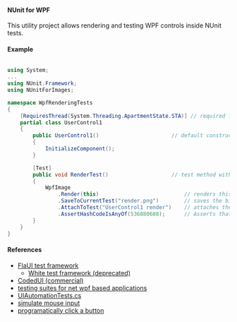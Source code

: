 ﻿
#### NUnit for WPF

This utility project allows rendering and testing WPF controls inside NUnit tests.

#### Example

```c#

using System;
...
using NUnit.Framework;
using NUnitForImages;

namespace WpfRenderingTests
{
    [RequiresThread(System.Threading.ApartmentState.STA)] // required for WPF rendering
    partial class UserControl1
    {
        public UserControl1()                       // default constructor
        {
            InitializeComponent();
        }

        [Test]        
        public void RenderTest()                    // test method within a user control's partial class
        {
            WpfImage
                .Render(this)                           // renders this WPF control to a bitmap.
                .SaveToCurrentTest("render.png")        // saves the bitmap to current test directory.
                .AttachToTest("UserControl1 render")    // attaches the saved file to the test output.
                .AssertHashCodeIsAnyOf(536880688);      // Asserts that the rendered bitmap has the right hash code. 
        }
    }
}

```


#### References

- [FlaUI test framework](https://github.com/FlaUI/FlaUI)
  - [White test framework (deprecated)](https://github.com/TestStack/White)
- [CodedUI (commercial)](https://docs.microsoft.com/en-us/visualstudio/test/use-ui-automation-to-test-your-code?view=vs-2022)
- [testing suites for net wpf based applications](https://stackoverflow.com/questions/3234980/testing-suites-for-net-wpf-based-applications)
- [UIAutomationTests.cs](https://github.com/microsoft/TestApi/blob/master/Development/Samples/NUnit/Tests/UIAutomationTests.cs)
- [simulate mouse input](https://social.msdn.microsoft.com/Forums/vstudio/en-US/0555c1ea-5b0f-4c5e-863c-b54eb510ad40/simulate-mouse-entermoveleave-on-wpf-control-without-real-mouse-usage?forum=wpf)
- [programatically click a button](https://joshsmithonwpf.wordpress.com/2007/03/09/how-to-programmatically-click-a-button/)


